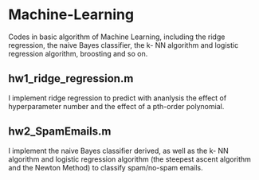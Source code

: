 # Machine-Learning
Codes in basic algorithm of  Machine Learning, including the ridge regression, the naive Bayes classifier, the k- NN algorithm and logistic regression algorithm, broosting and so on.

## hw1_ridge_regression.m
I implement ridge regression to predict with ananlysis the effect of hyperparameter number and the effect of a pth-order polynomial.

## hw2_SpamEmails.m
I implement the naive Bayes classifier derived, as well as the k- NN algorithm and logistic regression algorithm (the steepest ascent algorithm and the Newton Method) to classify spam/no-spam emails.
